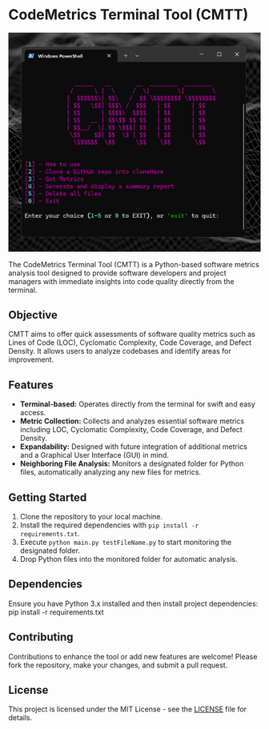 # CodeMetrics Terminal Tool (CMTT)

![Alt text](/ASSET/MainMenu.png)


The CodeMetrics Terminal Tool (CMTT) is a Python-based software metrics analysis tool designed to provide software developers and project managers with immediate insights into code quality directly from the terminal. 

## Objective

CMTT aims to offer quick assessments of software quality metrics such as Lines of Code (LOC), Cyclomatic Complexity, Code Coverage, and Defect Density. It allows users to analyze codebases and identify areas for improvement.

## Features

- **Terminal-based:** Operates directly from the terminal for swift and easy access.
- **Metric Collection:** Collects and analyzes essential software metrics including LOC, Cyclomatic Complexity, Code Coverage, and Defect Density.
- **Expandability:** Designed with future integration of additional metrics and a Graphical User Interface (GUI) in mind.
- **Neighboring File Analysis:** Monitors a designated folder for Python files, automatically analyzing any new files for metrics.

## Getting Started

1. Clone the repository to your local machine.
2. Install the required dependencies with `pip install -r requirements.txt`.
3. Execute `python main.py testFileName.py` to start monitoring the designated folder.
4. Drop Python files into the monitored folder for automatic analysis.

## Dependencies

Ensure you have Python 3.x installed and then install project dependencies:
pip install -r requirements.txt

## Contributing

Contributions to enhance the tool or add new features are welcome! Please fork the repository, make your changes, and submit a pull request.

## License

This project is licensed under the MIT License - see the [LICENSE](LICENSE) file for details.

